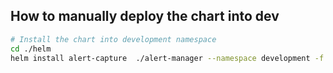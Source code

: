 


## How to manually deploy the chart into dev
```bash
# Install the chart into development namespace
cd ./helm
helm install alert-capture  ./alert-manager --namespace development -f ./alert-manager/values.yaml
```

